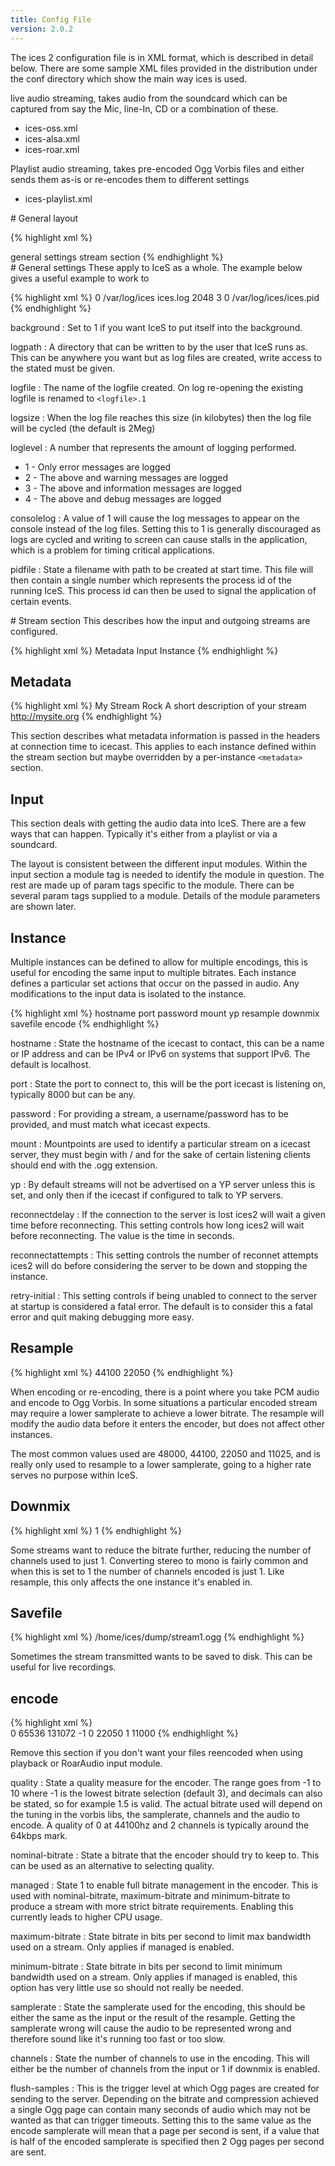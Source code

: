 ```yaml
---
title: Config File
version: 2.0.2
---
```


<article markdown="1">
The ices 2 configuration file is in XML format, which is described in detail below. There are some sample XML files provided in the distribution under the conf directory which show the main way ices is used.  
  
live audio streaming, takes audio from the soundcard which can be captured from say the Mic, line-In, CD or a combination of these.

-	ices-oss.xml
-	ices-alsa.xml
-	ices-roar.xml

Playlist audio streaming, takes pre-encoded Ogg Vorbis files and either sends them as-is or re-encodes them to different settings

-	ices-playlist.xml

</article>

<article markdown="1">
# General layout

{% highlight xml %}
<?xml version="1.0"?>
<ices>
	general settings
	stream section
</ices>
{% endhighlight %}

</article>

<article markdown="1">
# General settings
These apply to IceS as a whole. The example below gives a useful example to work to

{% highlight xml %}
<background>0</background>
<logpath>/var/log/ices</logpath>
<logfile>ices.log</logfile>
<logsize>2048</logsize>
<loglevel>3</loglevel>
<consolelog>0</consolelog>
<pidfile>/var/log/ices/ices.pid</pidfile>
{% endhighlight %}

background
: Set to 1 if you want IceS to put itself into the background.

logpath
: A directory that can be written to by the user that IceS runs as. This can be anywhere you want but as log files are created, write access to the stated must be given.

logfile
: The name of the logfile created. On log re-opening the existing logfile is renamed to `<logfile>.1`

logsize
: When the log file reaches this size (in kilobytes) then the log file will be cycled (the default is 2Meg)

loglevel
: A number that represents the amount of logging performed.
  -	1 - Only error messages are logged
  -	2 - The above and warning messages are logged
  -	3 - The above and information messages are logged
  -	4 - The above and debug messages are logged

consolelog
: A value of 1 will cause the log messages to appear on the console instead of the log files. Setting this to 1 is generally discouraged as logs are cycled and writing to screen can cause stalls in the application, which is a problem for timing critical applications.

pidfile
: State a filename with path to be created at start time. This file will then contain a single number which represents the process id of the running IceS. This process id can then be used to signal the application of certain events.

</article>

<article markdown="1">
# Stream section
This describes how the input and outgoing streams are configured.

{% highlight xml %}
<stream>
    Metadata
    Input
    Instance
</stream>
{% endhighlight %}

## Metadata

{% highlight xml %}
<metadata>
	<name>My Stream</name>
	<genre>Rock</genre>
	<description>A short description of your stream</description>
	<url>http://mysite.org</url>
</metadata>
{% endhighlight %}

This section describes what metadata information is passed in the headers at connection time to icecast. This applies to each instance defined within the stream section but maybe overridden by a per-instance `<metadata>` section.

## Input
This section deals with getting the audio data into IceS. There are a few ways that can happen. Typically it's either from a playlist or via a soundcard.  
  
The layout is consistent between the different input modules. Within the input section a module tag is needed to identify the module in question. The rest are made up of param tags specific to the module. There can be several param tags supplied to a module. Details of the module parameters are shown later.

## Instance
Multiple instances can be defined to allow for multiple encodings, this is useful for encoding the same input to multiple bitrates. Each instance defines a particular set actions that occur on the passed in audio. Any modifications to the input data is isolated to the instance.

{% highlight xml %}
<instance>
	hostname
    port
    password
    mount
    yp
    resample
    downmix
    savefile
    encode
</instance>
{% endhighlight %}

hostname
: State the hostname of the icecast to contact, this can be a name or IP address and can be IPv4 or IPv6 on systems that support IPv6. The default is localhost.

port
: State the port to connect to, this will be the port icecast is listening on, typically 8000 but can be any.

password
: For providing a stream, a username/password has to be provided, and must match what icecast expects.

mount
: Mountpoints are used to identify a particular stream on a icecast server, they must begin with / and for the sake of certain listening clients should end with the .ogg extension.

yp
: By default streams will not be advertised on a YP server unless this is set, and only then if the icecast if configured to talk to YP servers.

reconnectdelay
: If the connection to the server is lost ices2 will wait a given time before reconnecting. This setting controls how long ices2 will wait before reconnecting. The value is the time in seconds.

reconnectattempts
: This setting controls the number of reconnet attempts ices2 will do before considering the server to be down and stopping the instance.

retry-initial
: This setting controls if being unabled to connect to the server at startup is considered a fatal error. The default is to consider this a fatal error and quit making debugging more easy.

## Resample

{% highlight xml %}
<resample>
    <in-rate>44100</in-rate>
    <out-rate>22050</out-rate>
</resample>
{% endhighlight %}

When encoding or re-encoding, there is a point where you take PCM audio and encode to Ogg Vorbis. In some situations a particular encoded stream may require a lower samplerate to achieve a lower bitrate. The resample will modify the audio data before it enters the encoder, but does not affect other instances.  
  
The most common values used are 48000, 44100, 22050 and 11025, and is really only used to resample to a lower samplerate, going to a higher rate serves no purpose within IceS.

## Downmix

{% highlight xml %}
<downmix>1</downmix>
{% endhighlight %}

Some streams want to reduce the bitrate further, reducing the number of channels used to just 1. Converting stereo to mono is fairly common and when this is set to 1 the number of channels encoded is just 1. Like resample, this only affects the one instance it's enabled in.

## Savefile

{% highlight xml %}
<savefile>/home/ices/dump/stream1.ogg</savefile>
{% endhighlight %}

Sometimes the stream transmitted wants to be saved to disk. This can be useful for live recordings.

## encode

{% highlight xml %}
<encode>  
    <quality>0</quality>
    <nominal-bitrate>65536</nominal-bitrate>
    <maximum-bitrate>131072</maximum-bitrate>
    <minimum-bitrate>-1</minimum-bitrate>
    <managed>0</managed>
    <samplerate>22050</samplerate>
    <channels>1</channels>
    <flush-samples>11000</flush-samples>
</encode>
{% endhighlight %}

Remove this section if you don't want your files reencoded when using playback or RoarAudio input module.

quality
: State a quality measure for the encoder. The range goes from -1 to 10 where -1 is the lowest bitrate selection (default 3), and decimals can also be stated, so for example 1.5 is valid. The actual bitrate used will depend on the tuning in the vorbis libs, the samplerate, channels and the audio to encode. A quality of 0 at 44100hz and 2 channels is typically around the 64kbps mark.

nominal-bitrate
: State a bitrate that the encoder should try to keep to. This can be used as an alternative to selecting quality.

managed
: State 1 to enable full bitrate management in the encoder. This is used with nominal-bitrate, maximum-bitrate and minimum-bitrate to produce a stream with more strict bitrate requirements. Enabling this currently leads to higher CPU usage.

maximum-bitrate
: State bitrate in bits per second to limit max bandwidth used on a stream. Only applies if managed is enabled.

minimum-bitrate
: State bitrate in bits per second to limit minimum bandwidth used on a stream. Only applies if managed is enabled, this option has very little use so should not really be needed.

samplerate
: State the samplerate used for the encoding, this should be either the same as the input or the result of the resample. Getting the samplerate wrong will cause the audio to be represented wrong and therefore sound like it's running too fast or too slow.

channels
: State the number of channels to use in the encoding. This will either be the number of channels from the input or 1 if downmix is enabled.

flush-samples
: This is the trigger level at which Ogg pages are created for sending to the server. Depending on the bitrate and compression achieved a single Ogg page can contain many seconds of audio which may not be wanted as that can trigger timeouts.
  Setting this to the same value as the encode samplerate will mean that a page per second is sent, if a value that is half of the encoded samplerate is specified then 2 Ogg pages per second are sent.

</article>